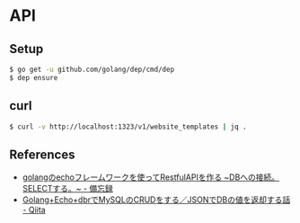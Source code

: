 # API

## Setup
```sh
$ go get -u github.com/golang/dep/cmd/dep
$ dep ensure
```

## curl
```sh
$ curl -v http://localhost:1323/v1/website_templates | jq .
```

## References
* [golangのechoフレームワークを使ってRestfulAPIを作る ~DBへの接続。SELECTする。~ \- 備忘録](http://hchckeeer.hatenadiary.jp/entry/2017/03/05/112149)
* [Golang\+Echo\+dbrでMySQLのCRUDをする／JSONでDBの値を返却する話 \- Qiita](http://qiita.com/CST_negi/items/5e276ddc0412cefef7e3)

